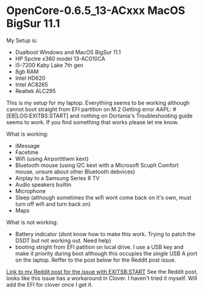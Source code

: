 # OpenCore-0.6.5_13-ACxxx MacOS BigSur 11.1

My Setup is:

* Dualboot Windows and MacOS BigSur 11.1
* HP Spctre x360 model 13-AC010CA
* i5-7200 Kaby Lake 7th gen
* 8gb RAM
* Intel HD620
* Intel AC8265
* Realtek ALC295

This is my setup for my laptop. Everything seems to be working although cannot boot straight from EFI partition on M.2 Getting error AAPL: #[EB|LOG:EXITBS:START] and nothing on Dortania's Troubleshooting guide seems to work. If you find something that works please let me know.

What is working:
* iMessage
* Facetime
* Wifi (using Airportitlwm kext)
* Bluetooth mouse (using I2C kext with a Microsoft Scuplt Comfort mouse, unsure about other Bluetooth debvices)
* Airplay to a Samsung Series 8 TV
* Audio speakers builtin
* Microphone
* Sleep (although sometimes the wifi wont come back on it's own, must turn off wifi and turn back on)
* Maps

What is not working:
* Battery indicator (dont know how to make this work. Trying to patch the DSDT but not working out. Need help)
* booting stright from EFI patition on local drive. I use a USB key and make it priority during boot although this occupies the single USB A port on the laptop. Reffer to the post below for the Reddit post issue.

[Link to my Reddit post for the issue with EXITSB:START](https://www.reddit.com/r/hackintosh/comments/kvrnha/laptop_hp_spectre_x360_model_13acxxx_stuck_at/)
See the Reddit post, looks like this issue has a workaround in Clover. I haven't tried it myself. Will add the EFI for clover once I get it.
